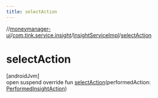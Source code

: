 ```yaml
---
title: selectAction
---
```

//[moneymanager-ui](../../../index.html)/[com.tink.service.insight](../index.html)/[InsightServiceImpl](index.html)/[selectAction](select-action.html)



# selectAction



[androidJvm]\
open suspend override fun [selectAction](select-action.html)(performedAction: [PerformedInsightAction](../../com.tink.model.insights/-performed-insight-action/index.html))





